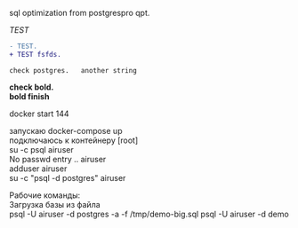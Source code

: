 sql optimization from postgrespro qpt. 
  
_TEST_   
  
```diff
- TEST. 
+ TEST fsfds. 
```
`check postgres.  
another string`

**check bold.  
bold finish**

docker start 144
  
запускаю docker-compose up  
подключаюсь к контейнеру [root]  
su -c psql airuser  
No passwd entry .. airuser  
adduser airuser  
su -c "psql -d postgres" airuser  

Рабочие команды:  
Загрузка базы из файла  
psql -U airuser -d postgres -a -f /tmp/demo-big.sql
psql -U airuser -d demo
